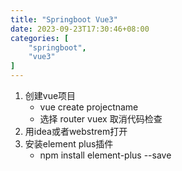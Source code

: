 ```yaml
---
title: "Springboot Vue3"
date: 2023-09-23T17:30:46+08:00
categories: [
    "springboot",
    "vue3"
]
---
```


1. 创建vue项目 
   * vue create projectname
   * 选择 router vuex 取消代码检查
2. 用idea或者webstrem打开
3. 安装element plus插件
   * npm install element-plus --save 

